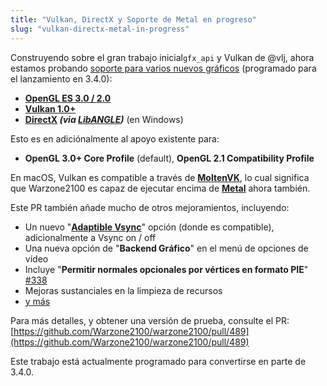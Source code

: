 ```yaml
---
title: "Vulkan, DirectX y Soporte de Metal en progreso"
slug: "vulkan-directx-metal-in-progress"
---
```


Construyendo sobre el gran trabajo inicial`gfx_api` y Vulkan de @vlj, ahora estamos probando [soporte para varios nuevos gráficos](https://github.com/Warzone2100/warzone2100/pull/489) (programado para el lanzamiento en 3.4.0):

- **[OpenGL ES 3.0 / 2.0](https://en.wikipedia.org/wiki/OpenGL_ES)**
- **[Vulkan 1.0+](https://en.wikipedia.org/wiki/Vulkan_(API))**
- **[DirectX](https://en.wikipedia.org/wiki/DirectX) _(via [LibANGLE](https://en.wikipedia.org/wiki/ANGLE_(software)))_** (en Windows)

Esto es en adiciónalmente al apoyo existente para:
- **OpenGL 3.0+ Core Profile** (default), **OpenGL 2.1 Compatibility Profile**

En macOS, Vulkan es compatible a través de **[MoltenVK](https://github.com/KhronosGroup/MoltenVK)**, lo cual significa que Warzone2100 es capaz de ejecutar encima de **[Metal](https://en.wikipedia.org/wiki/Metal_(API))** ahora también.

Este PR también añade mucho de otros mejoramientos, incluyendo:
- Un nuevo  "**[Adaptible Vsync](https://www.khronos.org/opengl/wiki/Swap_Interval#Adaptive_Vsync)**" opción (donde es compatible), adicionalmente a Vsync on / off
- Una nueva opción de "**Backend Gráfico**" en el menú de opciones de vídeo
- Incluye "**Permitir normales opcionales por vértices en formato PIE**" [#338](https://github.com/Warzone2100/warzone2100/pull/338)
- Mejoras sustanciales en la limpieza de recursos
- [y más](https://github.com/Warzone2100/warzone2100/pull/489)

Para más detalles, y obtener una versión de prueba, consulte el PR: [https://github.com/Warzone2100/warzone2100/pull/489](https://github.com/Warzone2100/warzone2100/pull/489)

Este trabajo está actualmente programado para convertirse en parte de 3.4.0.
